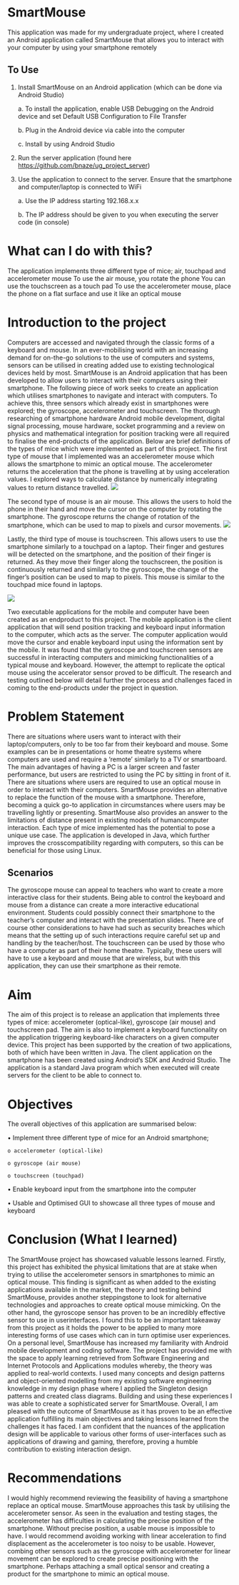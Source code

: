 # SmartMouse
This application was made for my undergraduate project, where I created an Android application called SmartMouse that allows you
to interact with your computer by using your smartphone remotely

## To Use
1. Install SmartMouse on an Android application (which can be done via Android Studio)

    a. To install the application, enable USB Debugging on the Android device and set Default USB Configuration to File Transfer
    
    b. Plug in the Android device via cable into the computer
    
    c. Install by using Android Studio
    
2. Run the server application (found here https://github.com/bnaze/ug_project_server)
3. Use the application to connect to the server. Ensure that the smartphone and computer/laptop is connected to WiFi

    a. Use the IP address starting 192.168.x.x
    
    b. The IP address should be given to you when executing the server code (in console)
    
# What can I do with this?
The application implements three different type of mice; air, touchpad and accelerometer mouse
To use the air mouse, you rotate the phone
You can use the touchscreen as a touch pad
To use the accelerometer mouse, place the phone on a flat surface and use it like an optical mouse

# Introduction to the project
Computers are accessed and navigated through the classic forms of a keyboard and
mouse. In an ever-mobilising world with an increasing demand for on-the-go solutions to
the use of computers and systems, sensors can be utilised in creating added use to
existing technological devices held by most. SmartMouse is an Android application that
has been developed to allow users to interact with their computers using their
smartphone. The following piece of work seeks to create an application which utilises
smartphones to navigate and interact with computers. To achieve this, three sensors
which already exist in smartphones were explored; the gyroscope, accelerometer and
touchscreen. The thorough researching of smartphone hardware Android mobile
development, digital signal processing, mouse hardware, socket programming and a
review on physics and mathematical integration for position tracking were all required to
finalise the end-products of the application. Below are brief definitions of the types of
mice which were implemented as part of this project.
The first type of mouse that I implemented was an accelerometer mouse which allows
the smartphone to mimic an optical mouse. The accelerometer returns the acceleration
that the phone is travelling at by using acceleration values. I explored ways to calculate
distance by numerically integrating values to return distance travelled. 
![](readme_images/1.PNG)

The second type of mouse is an air mouse. This allows the users to hold the phone in
their hand and move the cursor on the computer by rotating the smartphone. The
gyroscope returns the change of rotation of the smartphone, which can be used to map
to pixels and cursor movements. 
![](readme_images/2.PNG)

Lastly, the third type of mouse is touchscreen. This allows users to use the smartphone
similarly to a touchpad on a laptop. Their finger and gestures will be detected on the
smartphone, and the position of their finger is returned. As they move their finger along
the touchscreen, the position is continuously returned and similarly to the gyroscope, the
change of the finger’s position can be used to map to pixels. This mouse is similar to the
touchpad mice found in laptops.

![](readme_images/3.PNG)

Two executable applications for the mobile and computer have been created as an endproduct to this project. The mobile application is the client application that will send
position tracking and keyboard input information to the computer, which acts as the
server. The computer application would move the cursor and enable keyboard input
using the information sent by the mobile.
It was found that the gyroscope and touchscreen sensors are successful in interacting
computers and mimicking functionalities of a typical mouse and keyboard. However, the
attempt to replicate the optical mouse using the accelerator sensor proved to be difficult. 
The research and testing outlined below will detail further the process and challenges
faced in coming to the end-products under the project in question. 

# Problem Statement
There are situations where users want to interact with their laptop/computers, only to be
too far from their keyboard and mouse. Some examples can be in presentations or home
theatre systems where computers are used and require a ‘remote’ similarly to a TV or
smartboard. The main advantages of having a PC is a larger screen and faster
performance, but users are restricted to using the PC by sitting in front of it.
There are situations where users are required to use an optical mouse in order to interact
with their computers. SmartMouse provides an alternative to replace the function of the
mouse with a smartphone. Therefore, becoming a quick go-to application in
circumstances where users may be travelling lightly or presenting. SmartMouse also
provides an answer to the limitations of distance present in existing models of humancomputer interaction. Each type of mice implemented has the potential to pose a unique
use case. The application is developed in Java, which further improves the crosscompatibility regarding with computers, so this can be beneficial for those using Linux.
## Scenarios
The gyroscope mouse can appeal to teachers who want to create a more interactive
class for their students. Being able to control the keyboard and mouse from a distance
can create a more interactive educational environment. Students could possibly connect
their smartphone to the teacher’s computer and interact with the presentation slides.
There are of course other considerations to have had such as security breaches which
means that the setting up of such interactions require careful set up and handling by the
teacher/host.
The touchscreen can be used by those who have a computer as part of their home
theatre. Typically, these users will have to use a keyboard and mouse that are wireless,
but with this application, they can use their smartphone as their remote. 

# Aim
The aim of this project is to release an application that implements three types of mice:
accelerometer (optical-like), gyroscope (air mouse) and touchscreen pad. The aim is also
to implement a keyboard functionality on the application triggering keyboard-like
characters on a given computer device.
This project has been supported by the creation of two applications, both of which have
been written in Java. The client application on the smartphone has been created using
Android’s SDK and Android Studio. The application is a standard Java program which
when executed will create servers for the client to be able to connect to. 

# Objectives
The overall objectives of this application are summarised below:

• Implement three different type of mice for an Android smartphone;

    o accelerometer (optical-like)
    
    o gyroscope (air mouse)
    
    o touchscreen (touchpad)
    
• Enable keyboard input from the smartphone into the computer

• Usable and Optimised GUI to showcase all three types of mouse and keyboard

# Conclusion (What I learned)
The SmartMouse project has showcased valuable lessons learned. Firstly, this project
has exhibited the physical limitations that are at stake when trying to utilise the
accelerometer sensors in smartphones to mimic an optical mouse. This finding is
significant as when added to the existing applications available in the market, the theory
and testing behind SmartMouse, provides another steppingstone to look for alternative
technologies and approaches to create optical mouse mimicking. On the other hand, the
gyroscope sensor has proven to be an incredibly effective sensor to use in userinterfaces. I found this to be an important takeaway from this project as it holds the power
to be applied to many more interesting forms of use cases which can in turn optimise
user experiences.
On a personal level, SmartMouse has increased my familiarity with Android mobile
development and coding software. The project has provided me with the space to apply
learning retrieved from Software Engineering and Internet Protocols and Applications
modules whereby, the theory was applied to real-world contexts. I used many concepts
and design patterns and object-oriented modelling from my existing software engineering
knowledge in my design phase where I applied the Singleton design patterns and created
class diagrams. Building and using these experiences I was able to create a
sophisticated server for SmartMouse.
Overall, I am pleased with the outcome of SmartMouse as it has proven to be an effective
application fulfilling its main objectives and taking lessons learned from the challenges it
has faced. I am confident that the nuances of the application design will be applicable to
various other forms of user-interfaces such as applications of drawing and gaming,
therefore, proving a humble contribution to existing interaction design. 

# Recommendations
I would highly recommend reviewing the feasibility of having a smartphone replace an
optical mouse. SmartMouse approaches this task by utilising the accelerometer sensor.
As seen in the evaluation and testing stages, the accelerometer has difficulties in
calculating the precise position of the smartphone. Without precise position, a usable
mouse is impossible to have. I would recommend avoiding working with linear
acceleration to find displacement as the accelerometer is too noisy to be usable.
However, combing other sensors such as the gyroscope with accelerometer for linear
movement can be explored to create precise positioning with the smartphone. Perhaps
attaching a small optical sensor and creating a product for the smartphone to mimic an
optical mouse.
